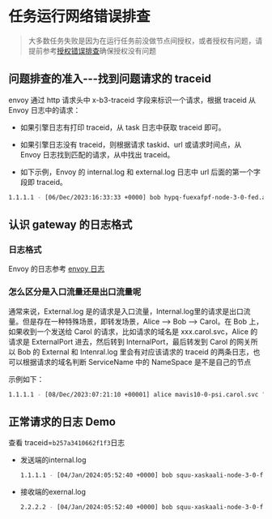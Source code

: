 # 任务运行网络错误排查

> 大多数任务失败是因为在运行任务前没做节点间授权，或者授权有问题，请提前参考[授权错误排查](../network/network_authorization_check.md)确保授权没有问题

## 问题排查的准入---找到问题请求的 traceid

envoy 通过 http 请求头中 x-b3-traceid 字段来标识一个请求，根据 traceid 从 Envoy 日志中的请求：

- 如果引擎日志有打印 traceid，从 task 日志中获取 traceid 即可。
- 如果引擎日志没有 traceid，则根据请求 taskid、url 或请求时间点，从 Envoy 日志找到匹配的请求，从中找出 traceid。

- 如下示例，Envoy 的 internal.log 和 external.log 日志中 url 后面的第一个字段即 traceid。

```bash
1.1.1.1 - [06/Dec/2023:16:33:33 +0000] bob hypq-fuexafpf-node-3-0-fed.alice.svc "POST /org.interconnection.link.ReceiverService/Push HTTP/1.1" 0ce06cf5c3249d98 0ce06cf5c3249d98 200 32 0 - -
```

## 认识 gateway 的日志格式

### 日志格式

Envoy 的日志参考 [envoy 日志](../../deployment/logdescription.md#envoy)

### 怎么区分是入口流量还是出口流量呢

通常来说，External.log 是的请求是入口流量，Internal.log里的请求是出口流量。但是存在一种特殊场景，即转发场景，Alice --> Bob --> Carol。在 Bob 上，如果收到一个发送给 Carol 的请求，比如请求的域名是 xxx.carol.svc，Alice 的请求是 ExternalPort 进去，然后转到 InternalPort，最后转发到 Carol 的网关所以 Bob 的 External 和 Intenral.log 里会有对应该请求的 traceid 的两条日志，也可以根据请求的域名判断 ServiceName 中的 NameSpace 是不是自己的节点

示例如下：

```bash
1.1.1.1 - [08/Dec/2023:07:21:10 +00001] alice mavis10-0-psi.carol.svc "POST /org.interconnection.link.ReceiverService/Push HTTP/1.1" 8c57cbc928bb598e 8c57cbc928bb598e 200 - 1398243 10 0 10 0 - -
```

## 正常请求的日志 Demo

查看 traceid=`b257a3410662f1f3`日志

- 发送端的internal.log

    ```bash
    1.1.1.1 - [04/Jan/2024:05:52:40 +0000] bob squu-xaskaali-node-3-0-fed.alice.svc "POST /org.interconnection.link.ReceiverService/Push HTTP/1.1" b257a3410662f1f3 b257a3410662f1f3 200 - 149 0 0 0 0 - -
    ```

- 接收端的exernal.log

    ```bash
    2.2.2.2 - [04/Jan/2024:05:52:40 +0000] bob squu-xaskaali-node-3-0-fed.alice.svc "POST /org.interconnection.link.ReceiverService/Push HTTP/1.1" b257a3410662f1f3 b257a3410662f1f3 200 - 149 0 - -
    ```
